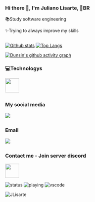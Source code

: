 ### Hi there 👋, I'm Juliano Lisarte, 📍BR

 📚Study software engineering

 ✨Trying to always improve my skills 

 ##
<a href="#">![Github stats](https://github-readme-stats.vercel.app/api?username=JLisarte&theme=blueberry&count_private=true&hide_border=true&line_height=20)</a>
<a href="#">![Top Langs](https://github-readme-stats.vercel.app/api/top-langs/?username=JLisarte&layout=compact&theme=blueberry&count_private=true&hide_border=true)</a>

[![Dunsin's github activity graph](https://github-readme-activity-graph.vercel.app/graph?username=JLisarte&bg_color=1d2a3a&color=5BCDEC&line=5BCDEC&point=FFFFFF&hide_border=true)](https://github.com/Dun-sin/Code-Magic)

### 💻Technologys
<p align="left">
  <a href="https://skillicons.dev">
    <img height="45em" src="https://skillicons.dev/icons?i=html,css,js,c,vscode,figma,git,github,arduino" />
  </a>
</p>


##
### My social media

<a href="https://www.linkedin.com/in/juliano-lisarte-983ab3266/" target="_blank">
 <img src="https://img.shields.io/badge/-LinkedIn-%230077B5?style=for-the-badge&logo=linkedin&logoColor=white" target="_blank">
</a>

##
### Email

<a href = "mailto:juliano.lisarte@gmail.com">
 <img src="https://img.shields.io/badge/-Gmail-%23333?style=for-the-badge&logo=gmail&logoColor=white" target="_blank">
</a>

##
### Contact me - Join server discord
<p align="left">
  <a href="https://discord.me/jlisarte" target="_blank">
    <img height="45em" src="https://skillicons.dev/icons?i=discord"/>
  </a>
</p>

![status](https://nocache.advaith.workers.dev?url=https://img.shields.io/endpoint?url=https://dev.discordprofiles.me/api/badge/status/1077296186618302555?simple=true)
![playing](https://nocache.advaith.workers.dev?url=https://img.shields.io/endpoint?url=https://dev.discordprofiles.me/api/badge/playing/1077296186618302555)
![vscode](https://nocache.advaith.workers.dev?url=https://img.shields.io/endpoint?url=https://dev.discordprofiles.me/api/badge/vscode/1077296186618302555)

<p align="left"> <img src="https://komarev.com/ghpvc/?username=JLisarte&label=Profile%20views&color=006eb3&style=flat" alt="JLisarte" /> </p>
